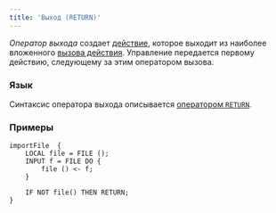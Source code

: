 ```yaml
---
title: 'Выход (RETURN)'
---
```


*Оператор выхода* создает [действие](Actions.md), которое выходит из наиболее вложенного [вызова действия](Call_EXEC_.md). Управление передается первому действию, следующему за этим оператором вызова.

### Язык

Синтаксис оператора выхода описывается [оператором `RETURN`](RETURN.md). 

### Примеры


```lsf
importFile  {
    LOCAL file = FILE ();
    INPUT f = FILE DO {
        file () <- f;
    }

    IF NOT file() THEN RETURN;
}
```
